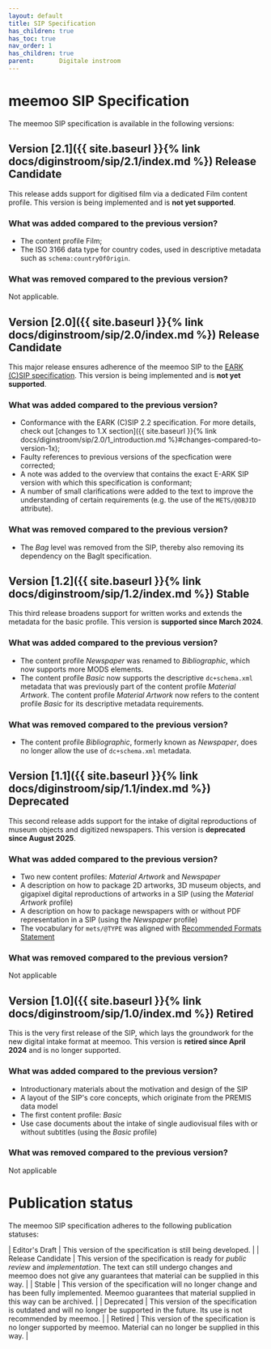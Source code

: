 ```yaml
---
layout: default
title: SIP Specification
has_children: true
has_toc: true
nav_order: 1
has_children: true
parent:       Digitale instroom
---
```


# meemoo SIP Specification

The meemoo SIP specification is available in the following versions:

## Version [2.1]({{ site.baseurl }}{% link docs/diginstroom/sip/2.1/index.md %}) <span class="label label-blue">Release Candidate</span>

This release adds support for digitised film via a dedicated Film content profile.
This version is being implemented and is **not yet supported**.

### What was **added** compared to the previous version?

- The content profile Film;
- The ISO 3166 data type for country codes, used in descriptive metadata such as `schema:countryOfOrigin`.

### What was **removed** compared to the previous version?

Not applicable.

## Version [2.0]({{ site.baseurl }}{% link docs/diginstroom/sip/2.0/index.md %}) <span class="label label-blue">Release Candidate</span>

This major release ensures adherence of the meemoo SIP to the [EARK (C)SIP specification](https://earksip.dilcis.eu/). This version is being implemented and is **not yet supported**.

### What was **added** compared to the previous version?

- Conformance with the EARK (C)SIP 2.2 specification. For more details, check out [changes to 1.X section]({{ site.baseurl }}{% link docs/diginstroom/sip/2.0/1_introduction.md %}#changes-compared-to-version-1x);
- Faulty references to previous versions of the specfication were corrected;
- A note was added to the overview that contains the exact E-ARK SIP version with which this specification is conformant;
- A number of small clarifications were added to the text to improve the understanding of certain requirements (e.g. the use of the `METS/@OBJID` attribute).

### What was **removed** compared to the previous version?

- The _Bag_ level was removed from the SIP, thereby also removing its dependency on the BagIt specification.

## Version [1.2]({{ site.baseurl }}{% link docs/diginstroom/sip/1.2/index.md %}) <span class="label label-green">Stable</span>

This third release broadens support for written works and extends the metadata for the basic profile. This version is **supported since March 2024**.

### What was **added** compared to the previous version?

- The content profile _Newspaper_ was renamed to _Bibliographic_, which now supports more MODS elements. 
- The content profile _Basic_ now supports the descriptive `dc+schema.xml` metadata that was previously part of the content profile _Material Artwork_. The content profile _Material Artwork_ now refers to the content profile _Basic_ for its descriptive metadata requirements.

### What was **removed** compared to the previous version?

- The content profile _Bibliographic_, formerly known as _Newspaper_, does no longer allow the use of `dc+schema.xml` metadata.

## Version [1.1]({{ site.baseurl }}{% link docs/diginstroom/sip/1.1/index.md %}) <span class="label label-orange">Deprecated</span>

This second release adds support for the intake of digital reproductions of museum objects and digitized newspapers. This version is **deprecated since August 2025**.

### What was **added** compared to the previous version?

- Two new content profiles: _Material Artwork_ and _Newspaper_
- A description on how to package 2D artworks, 3D museum objects, and gigapixel digital reproductions of artworks in a SIP (using the _Material Artwork_ profile)
- A description on how to package newspapers with or without PDF representation in a SIP (using the _Newspaper_ profile)
- The vocabulary for `mets/@TYPE` was aligned with [Recommended Formats Statement](https://www.loc.gov/preservation/resources/rfs/TOC.html)

### What was **removed** compared to the previous version?

Not applicable

## Version [1.0]({{ site.baseurl }}{% link docs/diginstroom/sip/1.0/index.md %}) <span class="label label-red">Retired</span>

This is the very first release of the SIP, which lays the groundwork for the new digital intake format at meemoo. This version is **retired since April 2024** and is no longer supported.

### What was **added** compared to the previous version?

- Introductionary materials about the motivation and design of the SIP
- A layout of the SIP's core concepts, which originate from the PREMIS data model
- The first content profile: _Basic_
- Use case documents about the intake of single audiovisual files with or without subtitles (using the _Basic_ profile)

### What was **removed** compared to the previous version?

Not applicable

# Publication status

The meemoo SIP specification adheres to the following publication statuses:

| <span class="label label-yellow">Editor's Draft</span> | This version of the specification is still being developed. |
| <span class="label label-blue">Release Candidate</span> | This version of the specification is ready for _public review_ and _implementation_. The text can still undergo changes and meemoo does not give any guarantees that material can be supplied in this way. |
| <span class="label label-green">Stable</span> | This version of the specification will no longer change and has been fully implemented. Meemoo guarantees that material supplied in this way can be archived. |
| <span class="label label-orange">Deprecated</span> | This version of the specification is outdated and will no longer be supported in the future. Its use is not recommended by meemoo. |
| <span class="label label-red">Retired</span> | This version of the specification is no longer supported by meemoo. Material can no longer be supplied in this way. |







